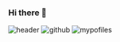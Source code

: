 ### Hi there 👋
![header](https://capsule-render.vercel.app/api?type=cylinder&text=HyeYeon%20Profile&color=auto)
![github](https://img.shields.io/badge/GitHub-100000?style=for-the-badge&logo=github&logoColor=white)
![mypofiles](https://github-readme-stats.vercel.app/api?username=yanghyeyeon&theme=blue-green)





